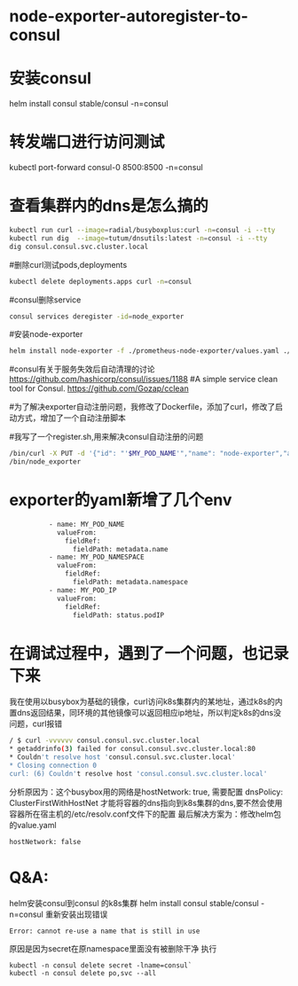 # node-exporter-autoregister-to-consul


# 安装consul
helm install consul stable/consul -n=consul

# 转发端口进行访问测试
kubectl port-forward consul-0 8500:8500 -n=consul


# 查看集群内的dns是怎么搞的
```bash
kubectl run curl --image=radial/busyboxplus:curl -n=consul -i --tty
kubectl run dig  --image=tutum/dnsutils:latest -n=consul -i --tty
dig consul.consul.svc.cluster.local
```
#删除curl测试pods,deployments
```bash
kubectl delete deployments.apps curl -n=consul
```
#consul删除service
```bash
consul services deregister -id=node_exporter
```
#安装node-exporter
```bash
helm install node-exporter -f ./prometheus-node-exporter/values.yaml ./prometheus-node-exporter -n=consul
```

#consul有关于服务失效后自动清理的讨论
https://github.com/hashicorp/consul/issues/1188
#A simple service clean tool for Consul.
https://github.com/Gozap/cclean

#为了解决exporter自动注册问题，我修改了Dockerfile，添加了curl，修改了启动方式，增加了一个自动注册脚本

#我写了一个register.sh,用来解决consul自动注册的问题
```bash
/bin/curl -X PUT -d '{"id": "'$MY_POD_NAME'","name": "node-exporter","address": "'$MY_POD_IP'","port": 9100,"meta":{"exporter":"node"},"tags": ["node-exporter"],"checks": [{"http": "http://'$MY_POD_IP':9100/metrics", "interval": "5s"}]}'  http://consul:8500/v1/agent/service/register
/bin/node_exporter
```
# exporter的yaml新增了几个env
```bash
          - name: MY_POD_NAME
            valueFrom:
              fieldRef:
                fieldPath: metadata.name
          - name: MY_POD_NAMESPACE
            valueFrom:
              fieldRef:
                fieldPath: metadata.namespace
          - name: MY_POD_IP
            valueFrom:
              fieldRef:
                fieldPath: status.podIP
```

# 在调试过程中，遇到了一个问题，也记录下来

我在使用以busybox为基础的镜像，curl访问k8s集群内的某地址，通过k8s的内置dns返回结果，同环境的其他镜像可以返回相应ip地址，所以判定k8s的dns没问题，curl报错
```bash
/ $ curl -vvvvvv consul.consul.svc.cluster.local
* getaddrinfo(3) failed for consul.consul.svc.cluster.local:80
* Couldn't resolve host 'consul.consul.svc.cluster.local'
* Closing connection 0
curl: (6) Couldn't resolve host 'consul.consul.svc.cluster.local'
```
分析原因为：这个busybox用的网络是hostNetwork: true, 需要配置 dnsPolicy: ClusterFirstWithHostNet 才能将容器的dns指向到k8s集群的dns,要不然会使用容器所在宿主机的/etc/resolv.conf文件下的配置
最后解决方案为：修改helm包的value.yaml
```bash
hostNetwork: false
```


# Q&A:
helm安装consul到consul 的k8s集群
helm install consul stable/consul -n=consul
重新安装出现错误
```
Error: cannot re-use a name that is still in use
```
原因是因为secret在原namespace里面没有被删除干净
执行
```
kubectl -n consul delete secret -lname=consul`
kubectl -n consul delete po,svc --all
```

